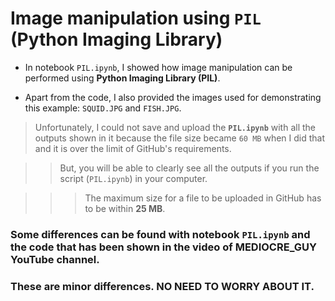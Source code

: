 # Image manipulation using `PIL` (Python Imaging Library)

* In notebook `PIL.ipynb`, I showed how image manipulation can be performed using **Python Imaging Library (PIL)**.
 
* Apart from the code, I also provided the images used for demonstrating this example: `SQUID.JPG` and `FISH.JPG`.

> Unfortunately, I could not save and upload the __`PIL.ipynb`__ with all the outputs shown in it because the file size became `60 MB` when I did that and it is over the limit of GitHub's requirements.

>> But, you will be able to clearly see all the outputs if you run the script (`PIL.ipynb`) in your computer.

>>> The maximum size for a file to be uploaded in GitHub has to be within __25 MB__.

### Some differences can be found with notebook `PIL.ipynb` and the code that has been shown in the video of __MEDIOCRE_GUY__ YouTube channel.

### These are minor differences. __NO NEED TO WORRY ABOUT IT__.
